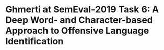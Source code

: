 # Ghmerti at SemEval-2019 Task 6: A Deep Word- and Character-based Approach to Offensive Language Identification
